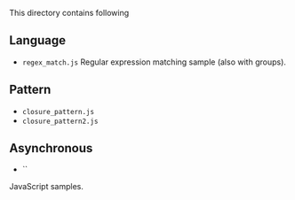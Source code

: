 This directory contains following

## Language

- `regex_match.js` Regular expression matching sample (also with groups).

## Pattern

- `closure_pattern.js`
- `closure_pattern2.js`

## Asynchronous

- ``


JavaScript samples.
